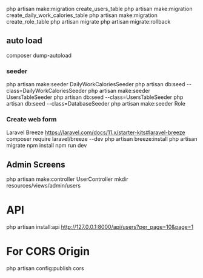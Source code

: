 php artisan make:migration create_users_table
php artisan make:migration create_daily_work_calories_table
php artisan make:migration create_role_table
php artisan migrate
php artisan migrate:rollback

## auto load 
composer dump-autoload

### seeder
php artisan make:seeder DailyWorkCaloriesSeeder
php artisan db:seed --class=DailyWorkCaloriesSeeder
php artisan make:seeder UsersTableSeeder
php artisan db:seed --class=UsersTableSeeder
php artisan db:seed --class=DatabaseSeeder
php artisan make:seeder Role

### Create web form 
Laravel Breeze 
https://laravel.com/docs/11.x/starter-kits#laravel-breeze
composer require laravel/breeze --dev
php artisan breeze:install
php artisan migrate
npm install
npm run dev

## Admin Screens
php artisan make:controller UserController
mkdir resources/views/admin/users

# API
php artisan install:api
http://127.0.0.1:8000/api/users?per_page=10&page=1

# For CORS Origin
php artisan config:publish cors



